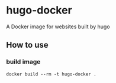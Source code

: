 # hugo-docker
A Docker image for websites built by hugo


## How to use


### build image
```
docker build --rm -t hugo-docker .
```


